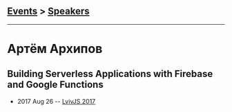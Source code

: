 ## [Events](../README.md) > [Speakers](../speakers.md)
---

# Артём Архипов

## Building Serverless Applications with Firebase and Google Functions
- 2017 Aug 26 -- [LvivJS 2017](https://www.youtube.com/watch?v=vhKlVh9EkFg)    
